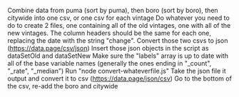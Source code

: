 Combine data from puma (sort by puma), then boro (sort by boro), then citywide into one csv, or one csv for each vintage
Do whatever you need to do to create 2 files, one containing all of the old vintages, one with all of the new vintages.  The column headers should be the same for each one, replacing the date with the string "change".
Convert those two csvs to json (https://data.page/csv/json)
Insert those json objects in the script as dataSetOld and dataSetNew
Make sure the "labels" array is up to date with all of the base variable names (generally the ones ending in "_count", "_rate", "_median")
Run "node convert-whateverfile.js"
Take the json file it output and convert it to csv (https://data.page/json/csv)
Go to the bottom of the csv, re-add the boro and citywide